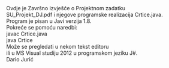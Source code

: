 <html>


<head id=""opish"">
<div style="color:#0000FF">
<title >

<h4 ><center>Strojno učenje </center></h4>
 <h5><center> Projektni zadatak </center> </h5>
</title>
</div>
</head>


<body id="opisb">
  Ovdje je Završno izvješće o Projektnom zadatku 
 <br>  SU_Projekt_DJ.pdf i njegove programske realizacija Crtice.java.
 <br>  Program je pisan u Javi verzija 1.8.
 <br>  Pokreće se pomoću naredbi:
 <br>  javac Crtice.java
 <br>  java  Crtice
 <br>  Može se pregledati u nekom tekst editoru 
 <br>  ili u MS Visual studiju 2012 u programskom jeziku J#.
 <br> <tab> Dario Jurić

</script>

</body>


</html>
